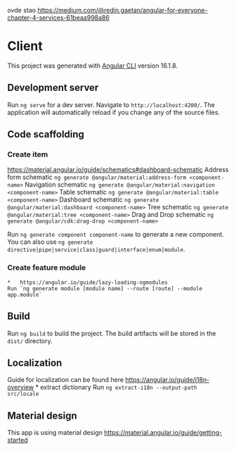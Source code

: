  ovde stao https://medium.com/@redin.gaetan/angular-for-everyone-chapter-4-services-61beaa998a86
# Client

This project was generated with [Angular CLI](https://github.com/angular/angular-cli) version 16.1.8.

## Development server

Run `ng serve` for a dev server. Navigate to `http://localhost:4200/`. The application will automatically reload if you change any of the source files.

## Code scaffolding

### Create item

https://material.angular.io/guide/schematics#dashboard-schematic
Address form schematic  `ng generate @angular/material:address-form <component-name>`
Navigation schematic    `ng generate @angular/material:navigation <component-name>`
Table schematic    `ng generate @angular/material:table <component-name>`
Dashboard schematic    `ng generate @angular/material:dashboard <component-name>`
Tree schematic    `ng generate @angular/material:tree <component-name>`
Drag and Drop schematic    `ng generate @angular/cdk:drag-drop <component-name>`

Run `ng generate component component-name` to generate a new component. You can also use `ng generate directive|pipe|service|class|guard|interface|enum|module`.

### Create feature module
    *   https://angular.io/guide/lazy-loading-ngmodules
    Run `ng generate module [module name] --route [route] --module app.module`

## Build

Run `ng build` to build the project. The build artifacts will be stored in the `dist/` directory.

## Localization

Guide for localization can be found here https://angular.io/guide/i18n-overview
    * extract dictionary 
    Run `ng extract-i18n --output-path src/locale`

## Material design 

This app is using material design https://material.angular.io/guide/getting-started
